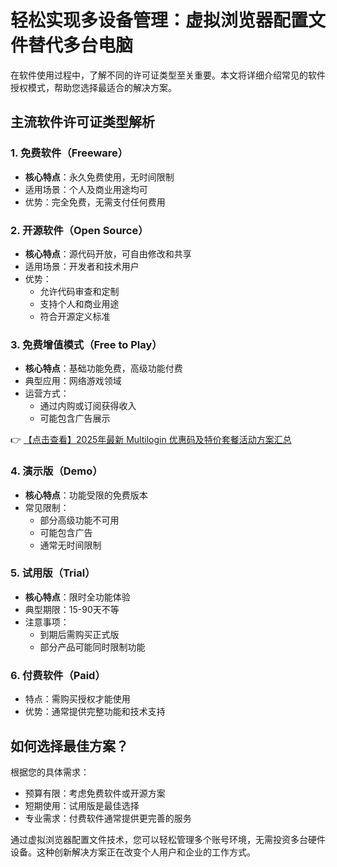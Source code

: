 # 轻松实现多设备管理：虚拟浏览器配置文件替代多台电脑

在软件使用过程中，了解不同的许可证类型至关重要。本文将详细介绍常见的软件授权模式，帮助您选择最适合的解决方案。

## 主流软件许可证类型解析

### 1. 免费软件（Freeware）
- **核心特点**：永久免费使用，无时间限制
- 适用场景：个人及商业用途均可
- 优势：完全免费，无需支付任何费用

### 2. 开源软件（Open Source）
- **核心特点**：源代码开放，可自由修改和共享
- 适用场景：开发者和技术用户
- 优势：
  - 允许代码审查和定制
  - 支持个人和商业用途
  - 符合开源定义标准

### 3. 免费增值模式（Free to Play）
- **核心特点**：基础功能免费，高级功能付费
- 典型应用：网络游戏领域
- 运营方式：
  - 通过内购或订阅获得收入
  - 可能包含广告展示

👉 [【点击查看】2025年最新 Multilogin 优惠码及特价套餐活动方案汇总](https://bit.ly/multIlogin)

### 4. 演示版（Demo）
- **核心特点**：功能受限的免费版本
- 常见限制：
  - 部分高级功能不可用
  - 可能包含广告
  - 通常无时间限制

### 5. 试用版（Trial）
- **核心特点**：限时全功能体验
- 典型期限：15-90天不等
- 注意事项：
  - 到期后需购买正式版
  - 部分产品可能同时限制功能

### 6. 付费软件（Paid）
- 特点：需购买授权才能使用
- 优势：通常提供完整功能和技术支持

## 如何选择最佳方案？
根据您的具体需求：
- 预算有限：考虑免费软件或开源方案
- 短期使用：试用版是最佳选择
- 专业需求：付费软件通常提供更完善的服务

通过虚拟浏览器配置文件技术，您可以轻松管理多个账号环境，无需投资多台硬件设备。这种创新解决方案正在改变个人用户和企业的工作方式。